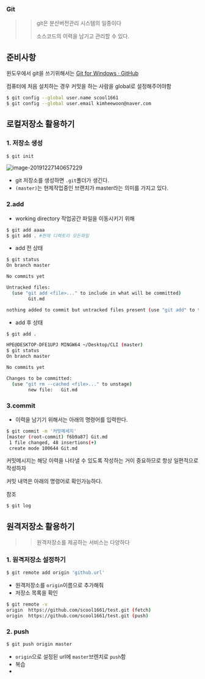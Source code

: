 ### Git

> > git은 분산버전관리 시스템의 일종이다
> >
> > 소스코드의 이력을 남기고 관리할 수 있다.

## 준비사항

윈도우에서 git을 쓰기위해서는 [Git for Windows · GitHub](https://github.com/git-for-windows)

컴퓨터에 처음 설치하는 경우 커밋을 하는 사람을 global로 설정해주어야함



```bash
$ git config --global user.name scool1661
$ git config --global user.email kimheewoon@naver.com


```

## 로컬저장소 활용하기

### 1. 저장소 생성

```bash
$ git init
```

![image-20191227140657229](imeges/image-20191227140657229.png)

* git 저장소를 생성하면  `.git`폴더가 생긴다.
* `(master)`는 현제작업중인 브랜치가 master라는 의미를 가지고 있다.



### 2.add

* working directory 작업공간 파일을 이동시키기 위해

```bash
$ git add aaaa
$ git add . #현제 디렉토리 모든파일
```



* add 전 상태

```bash
$ git status
On branch master

No commits yet

Untracked files:
  (use "git add <file>..." to include in what will be committed)
        Git.md

nothing added to commit but untracked files present (use "git add" to track)

```

* add 후 상태

```bash
$ git add .

HPE@DESKTOP-DFE1UPJ MINGW64 ~/Desktop/CLI (master)
$ git status
On branch master

No commits yet

Changes to be committed:
  (use "git rm --cached <file>..." to unstage)
        new file:   Git.md


```

###	3.commit

* 이력을 남기기 위해서는 아래의 명령어를 입력한다.

```bash
$ git commit -m '커밋메세지'
[master (root-commit) f6b9a87] Git.md
 1 file changed, 48 insertions(+)
 create mode 100644 Git.md

```

커밋메시지는 해당 이력을 나타낼 수 있도록 작성하는 거이 중요하므로 항상 일편적으로 작성하자

커밋 내역은 아래의 명령어로 확인가능하다.

참조 

[커밋메시지]: https://www.google.com/search?ei=LZUFXt2KOIrr-QaBt6mwAQ&amp;q=%EC%BB%A4%EB%B0%8B%EB%A9%94%EC%84%B8%EC%A7%80&amp;oq=%EC%BB%A4%EB%B0%8B%EB%A9%94%EC%84%B8%EC%A7%80&amp;gs_l=psy-ab.3..0i10l4.2323.32059..32482...11.0..0.172.2425.17j7......0....1..gws-wiz.....0..0i13j0i131j0j0i131i67j0i10i30j0i5i30.YCxGRcKDRM4&amp;ved=0ahUKEwid1a_8itXmAhWKdd4KHYFbChYQ4dUDCAs&amp;uact=5	"참조"





```bash
$ git log

```

## 원격저장소 활용하기

> > 원격저장소를 제공하는 서비스는 다양하다

### 1. 원격저장소 설정하기 

```bash
$ git remote add origin 'github.url'
```

* 원격저장소를 `origin`이름으로 추가해줘
* 저장소 목록을 확인

```bash
$ git remote -v
origin  https://github.com/scool1661/test.git (fetch)
origin  https://github.com/scool1661/test.git (push)
```

### 2. push

```bash
$ git push origin master
```

* `origin`으로 설정된 url에 `master`브렌치로 `push`함
* 복습
* 

